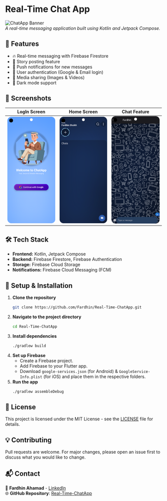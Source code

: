 # Real-Time Chat App

![ChatApp Banner](https://your-image-url.com/banner.png)  
_A real-time messaging application built using Kotlin and Jetpack Compose._

## 🚀 Features
- 🔥 Real-time messaging with Firebase Firestore
- 📝 Story posting feature
- 🔔 Push notifications for new messages
- 👥 User authentication (Google & Email login)
- 📸 Media sharing (Images & Videos)
- 🌙 Dark mode support

## 📸 Screenshots
| LogIn Screen | Home Screen | Chat Feature |
|------------|------------|--------------|
| <img src="Screenshot_20250317_095924.png" width="200"> | <img src="Screenshot_20250317_100001.png" width="200"> | <img src="Screenshot_20250317_151003.png" width="200"> |

## 🛠️ Tech Stack
- **Frontend:** Kotlin, Jetpack Compose
- **Backend:** Firebase Firestore, Firebase Authentication
- **Storage:** Firebase Cloud Storage
- **Notifications:** Firebase Cloud Messaging (FCM)

## 🔧 Setup & Installation
1. **Clone the repository**
   ```bash
   git clone https://github.com/Fardhin/Real-Time-ChatApp.git

   ```
2. **Navigate to the project directory**
   ```bash
   cd Real-Time-ChatApp
   ```
3. **Install dependencies**
   ```bash
   ./gradlew build
   ```
4. **Set up Firebase**
   - Create a Firebase project.
   - Add Firebase to your Flutter app.
   - Download `google-services.json` (for Android) & `GoogleService-Info.plist` (for iOS) and place them in the respective folders.
5. **Run the app**
   ```bash
   ./gradlew assembleDebug

   ```

## 📜 License
This project is licensed under the MIT License - see the [LICENSE](LICENSE) file for details.

## 💡 Contributing
Pull requests are welcome. For major changes, please open an issue first to discuss what you would like to change.

## 📬 Contact
📧 **Fardhin Ahamad** - [LinkedIn](https://www.linkedin.com/in/shaik-fardhin-ahamad-2a56b6288/)  
🌐 **GitHub Repository**: [Real-Time-ChatApp](https://github.com/Fardhin/Real-Time-ChatApp)
